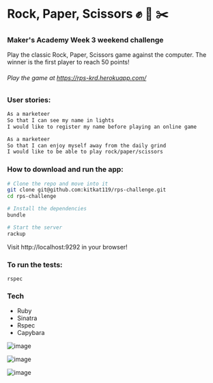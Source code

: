# Rock, Paper, Scissors :fist: :newspaper: :scissors:
### Maker's Academy Week 3 weekend challenge

Play the classic Rock, Paper, Scissors game against the computer. The winner is the first player to reach 50 points!

###### Play the game at https://rps-krd.herokuapp.com/

### User stories:
```sh
As a marketeer
So that I can see my name in lights
I would like to register my name before playing an online game

As a marketeer
So that I can enjoy myself away from the daily grind
I would like to be able to play rock/paper/scissors
```

### How to download and run the app:
``` sh
# Clone the repo and move into it
git clone git@github.com:kitkat119/rps-challenge.git
cd rps-challenge

# Install the dependencies
bundle

# Start the server
rackup
```
Visit http://localhost:9292 in your browser!

### To run the tests:
```
rspec
```

### Tech
- Ruby
- Sinatra
- Rspec
- Capybara

![image](https://user-images.githubusercontent.com/26767598/31539111-86ea06fe-afff-11e7-8e73-7c890d77f44e.png)

![image](https://user-images.githubusercontent.com/26767598/31539477-91c632a4-b000-11e7-99a0-dc68cc7b8205.png)

![image](https://user-images.githubusercontent.com/26767598/31539516-a7af3c64-b000-11e7-92c1-11621654273d.png)
